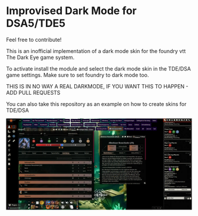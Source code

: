 # Improvised Dark Mode for DSA5/TDE5

Feel free to contribute!

This is an inofficial implementation of a dark mode skin for the foundry vtt The Dark Eye game system.

To activate install the module and select the dark mode skin in the TDE/DSA game settings.
Make sure to set foundry to dark mode too.

THIS IS IN NO WAY A REAL DARKMODE, IF YOU WANT THIS TO HAPPEN - ADD PULL REQUESTS


You can also take this repository as an example on how to create skins for TDE/DSA

![Demo](demo/screenshot.webp)
